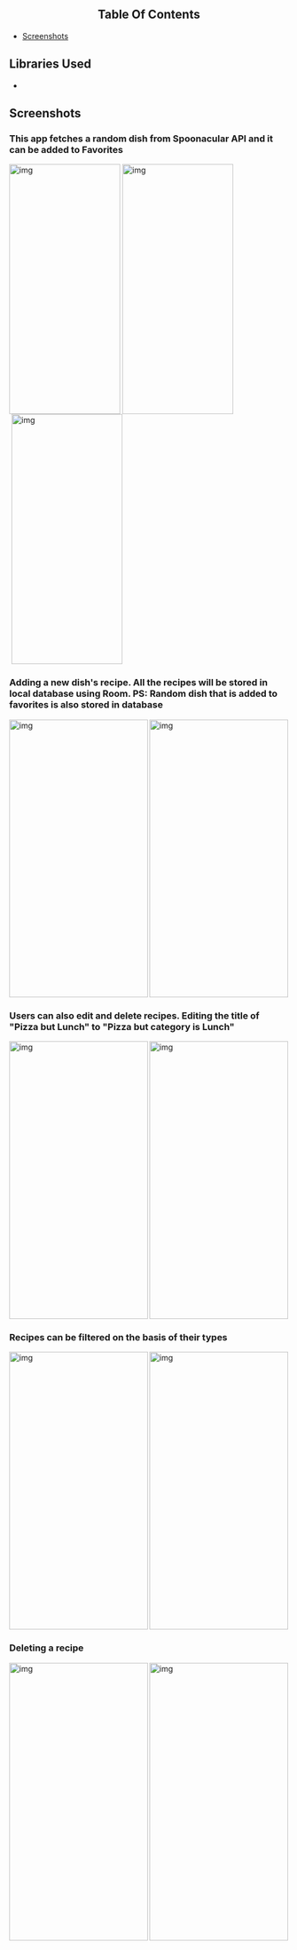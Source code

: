 <h2 align="center">Table Of Contents</h2>
<ul>
<li><a href src="#screenshots">Screenshots</a></li>
</ul>

## Libraries Used
<ul>
<li></li>
</ul>

<h2 id="screenshots">Screenshots</h2>

<h3 align="left">This app fetches a random dish from Spoonacular API and it can be added to Favorites</h3>
<img align="left" alt="img" width="200" height="450" style="margin-right: 4px;" src="https://user-images.githubusercontent.com/93155464/188082352-c2f86748-ed0f-45f1-a408-9521f98f6613.jpeg">
<img align="left" alt="img" width="200" height="450" src="https://user-images.githubusercontent.com/93155464/188083025-54a1e0c9-f6d5-443f-87f7-9e62839fbed1.jpeg">
<img align="center" alt="img" width="200" height="450" style="margin:0px 4px;" src="https://user-images.githubusercontent.com/93155464/188093634-cff945c5-0f2b-4073-9848-0f82904162b2.jpeg">


<h3 align="left">Adding a new dish's recipe. All the recipes will be stored in local database using Room. PS: Random dish that is added to favorites is also stored in database</h3>
<img align="left" alt="img" width="250" height="500" src="https://user-images.githubusercontent.com/93155464/188084504-75fd0efe-96bc-4da5-ac88-c7d483d89f61.jpeg">
<img align="center" alt="img" width="250" height="500" src="https://user-images.githubusercontent.com/93155464/188084680-152be22b-460f-4110-bfa6-bdeb89abe9e0.jpeg">

<h3 align="left">Users can also edit and delete recipes. Editing the title of "Pizza but Lunch" to "Pizza but category is Lunch"</h3>
<img align="left" alt="img" width="250" height="500" src="https://user-images.githubusercontent.com/93155464/188085880-607269e1-d8eb-44c6-9e07-b5a684ef8022.jpeg">
<img align="center" alt="img" width="250" height="500" src="https://user-images.githubusercontent.com/93155464/188086020-4d268aa3-13ce-41c6-9bb2-d9b28d583ce7.jpeg">

<h3 align="left">Recipes can be filtered on the basis of their types</h3>
<img align="left" alt="img" width="250" height="500" src="https://user-images.githubusercontent.com/93155464/188086419-2f2d22cf-8d46-4948-98de-eedaeeceb7d1.jpeg">
<img align="center" alt="img" width="250" height="500" src="https://user-images.githubusercontent.com/93155464/188088398-22f0f3d5-3481-428f-80b5-6faa2535445e.jpeg">

<h3 align="left">Deleting a recipe</h3>
<img align="left" alt="img" width="250" height="500" src="https://user-images.githubusercontent.com/93155464/188087603-c165bb72-a650-48b7-9ea6-a990430f27be.jpeg">
<img align="center" alt="img" width="250" height="500" src="https://user-images.githubusercontent.com/93155464/188087651-e09443ed-c7a2-4be9-a5fb-69867f2e6c55.jpeg">












